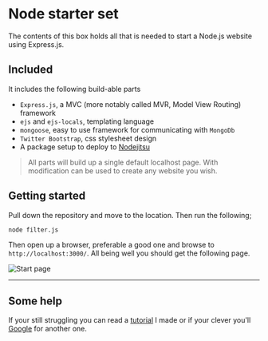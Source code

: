 # Node starter set

The contents of this box holds all that is needed to start a Node.js website
using Express.js.

## Included

It includes the following build-able parts

 - `Express.js`, a MVC (more notably called MVR, Model View Routing) framework
 - `ejs` and `ejs-locals`, templating language
 - `mongoose`, easy to use framework for communicating with `MongoDb`
 - `Twitter Bootstrap`, css stylesheet design
 - A package setup to deploy to [Nodejitsu][jitsu]

> All parts will build up a single default localhost page. With modification 
> can be used to create any website you wish.

## Getting started

Pull down the repository and move to the location. Then run the following;

    node filter.js
	
Then open up a browser, preferable a good one and browse to `http://localhost:3000/`. All 
being well you should get the following page.

![Start page][img]

--------

## Some help

If your still struggling you can read a [tutorial][blog] I made or if your clever 
you'll [Google][other] for another one.


[jitsu]: https://www.nodejitsu.com/
[img]: https://raw.github.com/reiversolutions/node-starter-set/master/example.png
[blog]: http://blog.reiversolutions.co.uk/nodejs
[other]: http://lmgtfy.com/?q=nodejs+express+tutorial
